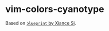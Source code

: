 
# vim-colors-cyanotype

Based on [`blueprint` by Xiance Si](http://www.vim.org/scripts/script.php?script_id=1673).

